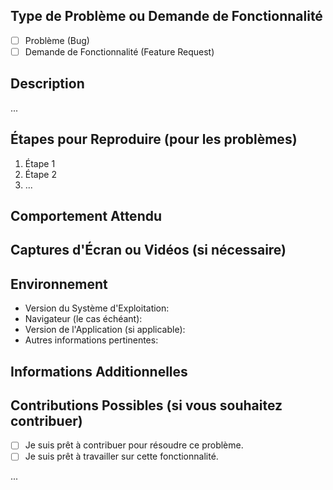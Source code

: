 ## Type de Problème ou Demande de Fonctionnalité

<!-- Cochez une des deux options ci-dessous -->
- [ ] Problème (Bug)
- [ ] Demande de Fonctionnalité (Feature Request)

## Description

<!-- Décrivez clairement et de manière détaillée le problème ou la fonctionnalité que vous souhaitez -->
...

## Étapes pour Reproduire (pour les problèmes)

1. Étape 1
2. Étape 2
3. ...

## Comportement Attendu

<!-- Indiquez ce que vous vous attendiez à voir -->

## Captures d'Écran ou Vidéos (si nécessaire)

<!-- Ajoutez des captures d'écran ou des vidéos pour illustrer le problème ou la fonctionnalité -->

## Environnement

- Version du Système d'Exploitation:
- Navigateur (le cas échéant):
- Version de l'Application (si applicable):
- Autres informations pertinentes:

## Informations Additionnelles

<!-- Ajoutez ici toute autre information que vous jugez utile -->

## Contributions Possibles (si vous souhaitez contribuer)

<!-- Cochez une des deux options ci-dessous -->
- [ ] Je suis prêt à contribuer pour résoudre ce problème.
- [ ] Je suis prêt à travailler sur cette fonctionnalité.

<!-- N'oubliez pas de mettre un commentaire pour expliquer comment vous pouvez contribuer -->
...

